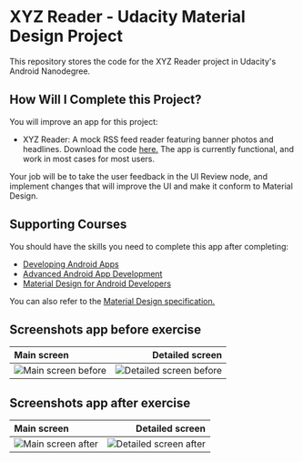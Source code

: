 # XYZ Reader - Udacity Material Design Project

This repository stores the code for the XYZ Reader project in Udacity's Android Nanodegree.

## How Will I Complete this Project?

You will improve an app for this project:

 - XYZ Reader: A mock RSS feed reader featuring banner photos and headlines. Download the code [here.](https://github.com/udacity/xyz-reader-starter-code)
The app is currently functional, and work in most cases for most users.

Your job will be to take the user feedback in the UI Review node, and implement changes that will improve the UI and make it conform to Material Design.

## Supporting Courses

You should have the skills you need to complete this app after completing:

- [Developing Android Apps](https://classroom.udacity.com/courses/ud853)
- [Advanced Android App Development](https://classroom.udacity.com/courses/ud855)
- [Material Design for Android Developers](https://classroom.udacity.com/courses/ud862)

You can also refer to the [Material Design specification.](http://www.google.com/design/spec/material-design/introduction.html)


## Screenshots app before exercise

| Main screen      |     Detailed screen    |   
| :---------------------- | ------------------------: | 
| ![Main screen before](https://raw.github.com/Vanessaguillemain/udacity-xyz-reader/screenshots/screenshots/before_1.png?raw=true)      |  ![Detailed screen before](https://raw.github.com/Vanessaguillemain/udacity-xyz-reader/screenshots/screenshots/before_2.png?raw=true)      | 

## Screenshots app after exercise

| Main screen      |     Detailed screen    |   
| :---------------------- | ------------------------: | 
| ![Main screen after](https://raw.github.com/Vanessaguillemain/udacity-xyz-reader/screenshots/screenshots/after_1.png?raw=true)      |  ![Detailed screen after](https://raw.github.com/Vanessaguillemain/udacity-xyz-reader/screenshots/screenshots/screenshots/after_2.png?raw=true)      | 

